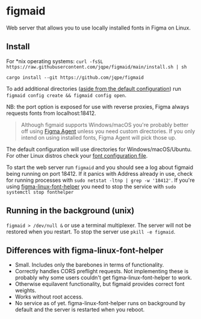 # figmaid

Web server that allows you to use locally installed fonts in Figma on Linux.


## Install
For *nix operating systems: `curl -fsSL https://raw.githubusercontent.com/jqpe/figmaid/main/install.sh | sh`

`cargo install --git https://github.com/jqpe/figmaid` 

To add additional directories ([aside from the default configuration](https://figmaid.nykanen.me/usage.html#configuration)) run `figmaid config create && figmaid config open`.  

NB: the port option is exposed for use with reverse proxies, Figma always requests fonts from localhost:18412.

> Although figmaid supports Windows/macOS you're probably better off using [Figma Agent](https://help.figma.com/hc/en-us/articles/360039956894-Access-local-fonts-on-your-computer#browser) unless you need custom directories.
> If you only intend on using installed fonts, Figma Agent will pick those up.

The default configuration will use directories for Windows/macOS/Ubuntu. For other Linux distros check your [font configuration file](https://linux.die.net/man/5/fonts-conf).
  
To start the web server run `figmaid` and you should see a log about figmaid being running on port 18412.
If it panics with Address already in use, check for running processes with `sudo netstat -ltnp | grep -w '18412'`.
If you're using [figma-linux-font-helper](https://github.com/Figma-Linux/figma-linux-font-helper) you need to stop the service with `sudo systemctl stop fonthelper`
  
## Running in the background (unix)
`figmaid > /dev/null &` or use a terminal multiplexer. The server will not be restored when you restart. To stop the server use `pkill -e figmaid`.
  
## Differences with figma-linux-font-helper
- Small. Includes only the barebones in terms of functionality.
- Correctly handles CORS preflight requests. Not implementing these is probably why some users couldn't get figma-linux-font-helper to work.
- Otherwise equilavent functionality, but figmaid provides correct font weights.
- Works without root access. 
- No service as of yet. figma-linux-font-helper runs on background by default and the server is restarted when you reboot. 
